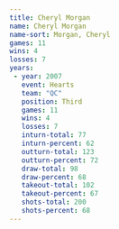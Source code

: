 ```yaml
---
title: Cheryl Morgan
name: Cheryl Morgan
name-sort: Morgan, Cheryl
games: 11
wins: 4
losses: 7
years:
 - year: 2007
   event: Hearts
   team: "QC"
   position: Third
   games: 11
   wins: 4
   losses: 7
   inturn-total: 77
   inturn-percent: 62
   outturn-total: 123
   outturn-percent: 72
   draw-total: 98
   draw-percent: 68
   takeout-total: 102
   takeout-percent: 67
   shots-total: 200
   shots-percent: 68
---
```


